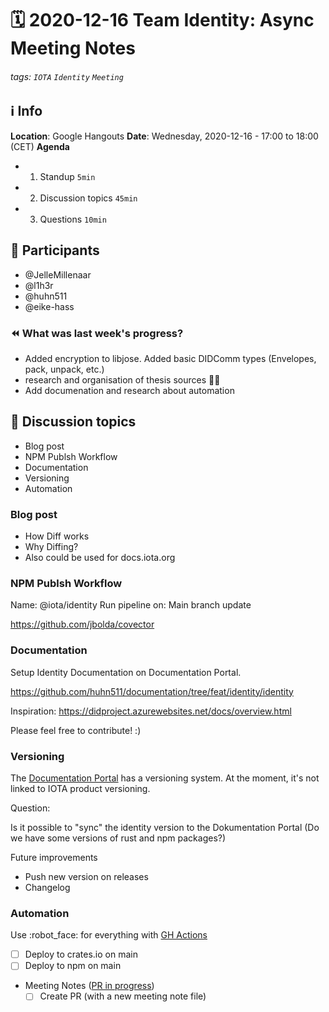 # 🗓️ 2020-12-16 Team Identity: Async Meeting Notes
###### tags: `IOTA` `Identity` `Meeting`

## ℹ️ Info
**Location**: Google Hangouts
**Date**: Wednesday, 2020-12-16 - 17:00 to 18:00 (CET) 
**Agenda**
- 1. Standup `5min`
- 2. Discussion topics `45min`
- 3. Questions `10min`

## 👥 Participants
- @JelleMillenaar
- @l1h3r
- @huhn511
- @eike-hass

### ⏪ What was last week's progress?
- Added encryption to libjose. Added basic DIDComm types (Envelopes, pack, unpack, etc.)
- research and organisation of thesis sources 👨‍🎓
- Add documenation and research about automation


## 💬 Discussion topics
- Blog post
- NPM Publsh Workflow
- Documentation
- Versioning
- Automation

### Blog post
- How Diff works
- Why Diffing?
- Also could be used for docs.iota.org

### NPM Publsh Workflow

Name: @iota/identity
Run pipeline on: Main branch update

https://github.com/jbolda/covector


### Documentation

Setup Identity Documentation on Documentation Portal.

https://github.com/huhn511/documentation/tree/feat/identity/identity

Inspiration: https://didproject.azurewebsites.net/docs/overview.html

Please feel free to contribute! :)

### Versioning

The [Documentation Portal](https://docs.iota.org) has a versioning system. At the moment, it's not linked to IOTA product versioning.

Question:

Is it possible to "sync" the identity version to the Dokumentation Portal (Do we have some versions of rust and npm packages?)

Future improvements
- Push new version on releases
- Changelog

### Automation

Use :robot_face: for everything with [GH Actions](https://github.com/features/actions)

- [ ] Deploy to crates.io on main
- [ ] Deploy to npm on main
- Meeting Notes ([PR in progress](https://github.com/iotaledger/identity.rs/pull/98))
    - [ ] Create PR (with a new meeting note file)